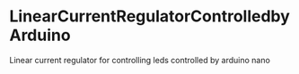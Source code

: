 # LinearCurrentRegulatorControlledbyArduino
Linear current regulator for controlling leds controlled by arduino nano
